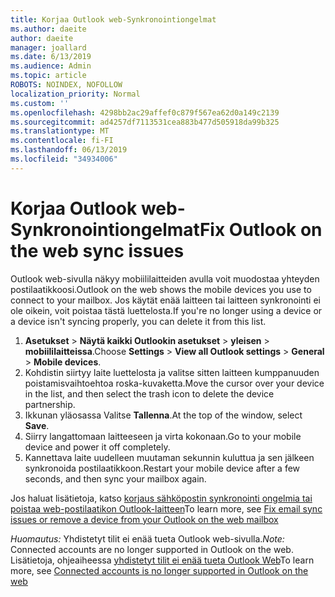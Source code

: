 ```yaml
---
title: Korjaa Outlook web-Synkronointiongelmat
ms.author: daeite
author: daeite
manager: joallard
ms.date: 6/13/2019
ms.audience: Admin
ms.topic: article
ROBOTS: NOINDEX, NOFOLLOW
localization_priority: Normal
ms.custom: ''
ms.openlocfilehash: 4298bb2ac29affef0c879f567ea62d0a149c2139
ms.sourcegitcommit: ad4257df7113531cea883b477d505918da99b325
ms.translationtype: MT
ms.contentlocale: fi-FI
ms.lasthandoff: 06/13/2019
ms.locfileid: "34934006"
---
```

# <a name="fix-outlook-on-the-web-sync-issues"></a><span data-ttu-id="8a4fe-102">Korjaa Outlook web-Synkronointiongelmat</span><span class="sxs-lookup"><span data-stu-id="8a4fe-102">Fix Outlook on the web sync issues</span></span>

<span data-ttu-id="8a4fe-103">Outlook web-sivulla näkyy mobiililaitteiden avulla voit muodostaa yhteyden postilaatikkoosi.</span><span class="sxs-lookup"><span data-stu-id="8a4fe-103">Outlook on the web shows the mobile devices you use to connect to your mailbox.</span></span> <span data-ttu-id="8a4fe-104">Jos käytät enää laitteen tai laitteen synkronointi ei ole oikein, voit poistaa tästä luettelosta.</span><span class="sxs-lookup"><span data-stu-id="8a4fe-104">If you're no longer using a device or a device isn't syncing properly, you can delete it from this list.</span></span>

1. <span data-ttu-id="8a4fe-105">**Asetukset** > **Näytä kaikki Outlookin asetukset** > **yleisen** > **mobiililaitteissa**.</span><span class="sxs-lookup"><span data-stu-id="8a4fe-105">Choose **Settings** > **View all Outlook settings** > **General** > **Mobile devices**.</span></span>
1. <span data-ttu-id="8a4fe-106">Kohdistin siirtyy laite luettelosta ja valitse sitten laitteen kumppanuuden poistamisvaihtoehtoa roska-kuvaketta.</span><span class="sxs-lookup"><span data-stu-id="8a4fe-106">Move the cursor over your device in the list, and then select the trash icon to delete the device partnership.</span></span>
1. <span data-ttu-id="8a4fe-107">Ikkunan yläosassa Valitse **Tallenna**.</span><span class="sxs-lookup"><span data-stu-id="8a4fe-107">At the top of the window, select **Save**.</span></span>
1. <span data-ttu-id="8a4fe-108">Siirry langattomaan laitteeseen ja virta kokonaan.</span><span class="sxs-lookup"><span data-stu-id="8a4fe-108">Go to your mobile device and power it off completely.</span></span>
1. <span data-ttu-id="8a4fe-109">Kannettava laite uudelleen muutaman sekunnin kuluttua ja sen jälkeen synkronoida postilaatikkoon.</span><span class="sxs-lookup"><span data-stu-id="8a4fe-109">Restart your mobile device after a few seconds, and then sync your mailbox again.</span></span>

<span data-ttu-id="8a4fe-110">Jos haluat lisätietoja, katso [korjaus sähköpostin synkronointi ongelmia tai poistaa web-postilaatikon Outlook-laitteen](https://support.office.com/article/775ed31c-05bd-4ee4-b1b3-33fad7b5b992)</span><span class="sxs-lookup"><span data-stu-id="8a4fe-110">To learn more, see [Fix email sync issues or remove a device from your Outlook on the web mailbox](https://support.office.com/article/775ed31c-05bd-4ee4-b1b3-33fad7b5b992)</span></span>

<span data-ttu-id="8a4fe-111">*Huomautus:* Yhdistetyt tilit ei enää tueta Outlook web-sivulla.</span><span class="sxs-lookup"><span data-stu-id="8a4fe-111">*Note:* Connected accounts are no longer supported in Outlook on the web.</span></span> <span data-ttu-id="8a4fe-112">Lisätietoja, ohjeaiheessa [yhdistetyt tilit ei enää tueta Outlook Web](https://support.office.com/article/5cc526bf-e928-4a99-8b9f-5e089df7d887)</span><span class="sxs-lookup"><span data-stu-id="8a4fe-112">To learn more, see [Connected accounts is no longer supported in Outlook on the web](https://support.office.com/article/5cc526bf-e928-4a99-8b9f-5e089df7d887)</span></span>
